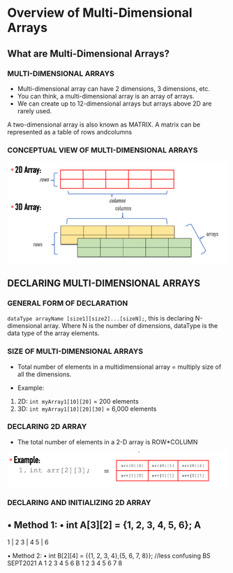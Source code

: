# Overview of Multi-Dimensional Arrays

## What are Multi-Dimensional Arrays?

### MULTI-DIMENSIONAL ARRAYS

- Multi-dimensional array can have 2 dimensions, 3 dimensions, etc.
- You can think, a multi-dimensional array is an array of arrays.
- We can create up to 12-dimensional arrays but arrays above 2D are rarely used.

A two-dimensional array is also known as MATRIX. A matrix can be represented as a table of rows andcolumns

### CONCEPTUAL VIEW OF MULTI-DIMENSIONAL ARRAYS

![w](/imgs/d2d3.png)

## DECLARING MULTI-DIMENSIONAL ARRAYS

### GENERAL FORM OF DECLARATION

`dataType arrayName [size1][size2]...[sizeN];`, this is declaring N-dimensional array. Where N is the number of dimensions, dataType is the data type of the array elements.

### SIZE OF MULTI-DIMENSIONAL ARRAYS

- Total number of elements in a multidimensional array = multiply size of all the dimensions.

- Example:
1. 2D: `int myArray1[10][20]` = 200 elements
2. 3D: `int myArray1[10][20][30]` = 6,000 elements

### DECLARING 2D ARRAY

- The total number of elements in a 2-D array is ROW*COLUMN

![w](/imgs/d2a.png)

### DECLARING AND INITIALIZING 2D ARRAY

• Method 1:
• int A[3][2] = {1, 2, 3, 4, 5, 6};
A
--
1 | 2
3 | 4
5 | 6

• Method 2:
• int B[2][4] = {{1, 2, 3, 4},{5, 6, 7, 8}}; //less confusing
BS SEPT2021
A
1 2
3 4
5 6
B 1 2 3 4
5 6 7 8